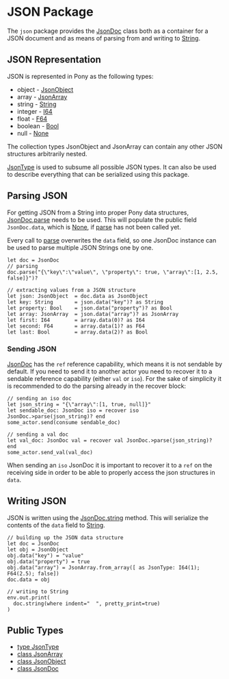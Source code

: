 # JSON Package

The `json` package provides the [JsonDoc](json-JsonDoc.md) class both as a container for a JSON
document and as means of parsing from and writing to [String](builtin-String.md).

## JSON Representation

JSON is represented in Pony as the following types:

* object - [JsonObject](json-JsonObject.md)
* array  - [JsonArray](json-JsonArray.md)
* string - [String](builtin-String.md)
* integer - [I64](builtin-I64.md)
* float   - [F64](builtin-F64.md)
* boolean - [Bool](builtin-Bool.md)
* null    - [None](builtin-None.md)

The collection types JsonObject and JsonArray can contain any other JSON
structures arbitrarily nested.

[JsonType](json-JsonType.md) is used to subsume all possible JSON types. It can
also be used to describe everything that can be serialized using this package.

## Parsing JSON

For getting JSON from a String into proper Pony data structures,
[JsonDoc.parse](json-JsonDoc.md#parse) needs to be used. This will populate the
public field `JsonDoc.data`, which is [None](builtin-None.md), if [parse](json-JsonDoc.md#parse) has
not been called yet.

Every call to [parse](json-JsonDoc.md#parse) overwrites the `data` field, so one
JsonDoc instance can be used to parse multiple JSON Strings one by one.

```pony
let doc = JsonDoc
// parsing
doc.parse("{\"key\":\"value\", \"property\": true, \"array\":[1, 2.5, false]}")?

// extracting values from a JSON structure
let json: JsonObject  = doc.data as JsonObject
let key: String       = json.data("key")? as String
let property: Bool    = json.data("property")? as Bool
let array: JsonArray  = json.data("array")? as JsonArray
let first: I64        = array.data(0)? as I64
let second: F64       = array.data(1)? as F64
let last: Bool        = array.data(2)? as Bool
```

### Sending JSON

[JsonDoc](json-JsonDoc.md) has the `ref` reference capability, which means it is
not sendable by default. If you need to send it to another actor you need to
recover it to a sendable reference capability (either `val` or `iso`). For the
sake of simplicity it is recommended to do the parsing already in the recover
block:

```pony
// sending an iso doc
let json_string = "{\"array\":[1, true, null]}"
let sendable_doc: JsonDoc iso = recover iso JsonDoc.>parse(json_string)? end
some_actor.send(consume sendable_doc)

// sending a val doc
let val_doc: JsonDoc val = recover val JsonDoc.>parse(json_string)? end
some_actor.send_val(val_doc)
```

When sending an `iso` JsonDoc it is important to recover it to a `ref` on the
receiving side in order to be able to properly access the json structures in
`data`.

## Writing JSON

JSON is written using the [JsonDoc.string](json-JsonDoc.md#string) method. This
will serialize the contents of the `data` field to [String](builtin-String.md).

```pony
// building up the JSON data structure
let doc = JsonDoc
let obj = JsonObject
obj.data("key") = "value"
obj.data("property") = true
obj.data("array") = JsonArray.from_array([ as JsonType: I64(1); F64(2.5); false])
doc.data = obj

// writing to String
env.out.print(
  doc.string(where indent="  ", pretty_print=true)
)

```


## Public Types

* [type JsonType](json-JsonType.md)
* [class JsonArray](json-JsonArray.md)
* [class JsonObject](json-JsonObject.md)
* [class JsonDoc](json-JsonDoc.md)
